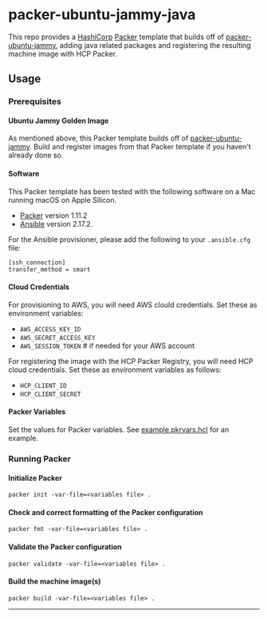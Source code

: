 # packer-ubuntu-jammy-java

This repo provides a [HashiCorp](https://hashicorp.com) [Packer](https://packer.io) template that builds off of [packer-ubuntu-jammy](https://github.com/ykhemani-demo/packer-ubuntu-jammy), adding java related packages and registering the resulting machine image with HCP Packer.

## Usage

### Prerequisites

#### Ubuntu Jammy Golden Image

As mentioned above, this Packer template builds off of [packer-ubuntu-jammy](https://github.com/ykhemani-demo/packer-ubuntu-jammy). Build and register images from that Packer template if you haven't already done so.

#### Software

This Packer template has been tested with the following software on a Mac running macOS on Apple Silicon.

* [Packer](https://developer.hashicorp.com/packer/tutorials/docker-get-started/get-started-install-cli) version 1.11.2
* [Ansible](https://www.ansible.com/) version 2.17.2.

For the Ansible provisioner, please add the following to your `.ansible.cfg` file:

```
[ssh_connection]
transfer_method = smart
```

#### Cloud Credentials

For provisioning to AWS, you will need AWS clould credentials. Set these as environment variables:

* `AWS_ACCESS_KEY_ID`
* `AWS_SECRET_ACCESS_KEY`
* `AWS_SESSION_TOKEN` # if needed for your AWS account

For registering the image with the HCP Packer Registry, you will need HCP cloud credentials. Set these as environment variables as follows:

* `HCP_CLIENT_ID`
* `HCP_CLIENT_SECRET`

#### Packer Variables

Set the values for Packer variables. See [example.pkrvars.hcl](example.pkrvars.hcl) for an example.

### Running Packer

#### Initialize Packer

```
packer init -var-file=<variables file> .
```

#### Check and correct formatting of the Packer configuration

```
packer fmt -var-file=<variables file> .
```

#### Validate the Packer configuration

```
packer validate -var-file=<variables file> .
```

#### Build the machine image(s)

```
packer build -var-file=<variables file> .
```

---
